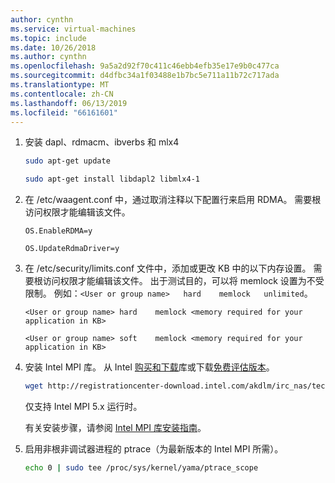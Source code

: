 ```yaml
---
author: cynthn
ms.service: virtual-machines
ms.topic: include
ms.date: 10/26/2018
ms.author: cynthn
ms.openlocfilehash: 9a5a2d92f70c411c46ebb4efb35e17e9b0c477ca
ms.sourcegitcommit: d4dfbc34a1f03488e1b7bc5e711a11b72c717ada
ms.translationtype: MT
ms.contentlocale: zh-CN
ms.lasthandoff: 06/13/2019
ms.locfileid: "66161601"
---
```

1. 安装 dapl、rdmacm、ibverbs 和 mlx4

   ```bash
   sudo apt-get update

   sudo apt-get install libdapl2 libmlx4-1

   ```

2. 在 /etc/waagent.conf 中，通过取消注释以下配置行来启用 RDMA。 需要根访问权限才能编辑该文件。
  
   ```
   OS.EnableRDMA=y

   OS.UpdateRdmaDriver=y
   ```

3. 在 /etc/security/limits.conf 文件中，添加或更改 KB 中的以下内存设置。 需要根访问权限才能编辑该文件。 出于测试目的，可以将 memlock 设置为不受限制。 例如：`<User or group name>   hard    memlock   unlimited`。

   ```
   <User or group name> hard    memlock <memory required for your application in KB>

   <User or group name> soft    memlock <memory required for your application in KB>
   ```
  
4. 安装 Intel MPI 库。 从 Intel [购买和下载](https://software.intel.com/intel-mpi-library/)库或下载[免费评估版本](https://registrationcenter.intel.com/en/forms/?productid=1740)。

   ```bash
   wget http://registrationcenter-download.intel.com/akdlm/irc_nas/tec/9278/l_mpi_p_5.1.3.223.tgz
   ```
 
   仅支持 Intel MPI 5.x 运行时。
 
   有关安装步骤，请参阅 [Intel MPI 库安装指南](http://registrationcenter-download.intel.com/akdlm/irc_nas/1718/INSTALL.html?lang=en&fileExt=.html)。

5. 启用非根非调试器进程的 ptrace（为最新版本的 Intel MPI 所需）。
 
   ```bash
   echo 0 | sudo tee /proc/sys/kernel/yama/ptrace_scope
   ```
